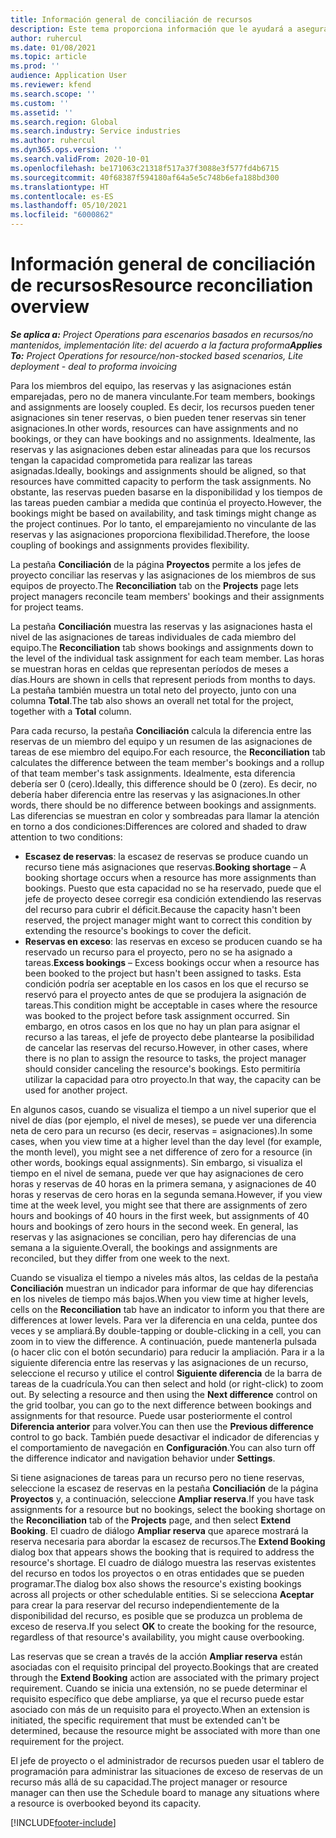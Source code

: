 ```yaml
---
title: Información general de conciliación de recursos
description: Este tema proporciona información que le ayudará a asegurarse de que las reservas de recursos y las asignaciones para proyectos estén coordinadas.
author: ruhercul
ms.date: 01/08/2021
ms.topic: article
ms.prod: ''
audience: Application User
ms.reviewer: kfend
ms.search.scope: ''
ms.custom: ''
ms.assetid: ''
ms.search.region: Global
ms.search.industry: Service industries
ms.author: ruhercul
ms.dyn365.ops.version: ''
ms.search.validFrom: 2020-10-01
ms.openlocfilehash: be171063c21318f517a37f3088e3f577fd4b6715
ms.sourcegitcommit: 40f68387f594180af64a5e5c748b6efa188bd300
ms.translationtype: HT
ms.contentlocale: es-ES
ms.lasthandoff: 05/10/2021
ms.locfileid: "6000862"
---
```

# <a name="resource-reconciliation-overview"></a><span data-ttu-id="17e78-103">Información general de conciliación de recursos</span><span class="sxs-lookup"><span data-stu-id="17e78-103">Resource reconciliation overview</span></span>

<span data-ttu-id="17e78-104">_**Se aplica a:** Project Operations para escenarios basados en recursos/no mantenidos, implementación lite: del acuerdo a la factura proforma_</span><span class="sxs-lookup"><span data-stu-id="17e78-104">_**Applies To:** Project Operations for resource/non-stocked based scenarios, Lite deployment - deal to proforma invoicing_</span></span>

<span data-ttu-id="17e78-105">Para los miembros del equipo, las reservas y las asignaciones están emparejadas, pero no de manera vinculante.</span><span class="sxs-lookup"><span data-stu-id="17e78-105">For team members, bookings and assignments are loosely coupled.</span></span> <span data-ttu-id="17e78-106">Es decir, los recursos pueden tener asignaciones sin tener reservas, o bien pueden tener reservas sin tener asignaciones.</span><span class="sxs-lookup"><span data-stu-id="17e78-106">In other words, resources can have assignments and no bookings, or they can have bookings and no assignments.</span></span> <span data-ttu-id="17e78-107">Idealmente, las reservas y las asignaciones deben estar alineadas para que los recursos tengan la capacidad comprometida para realizar las tareas asignadas.</span><span class="sxs-lookup"><span data-stu-id="17e78-107">Ideally, bookings and assignments should be aligned, so that resources have committed capacity to perform the task assignments.</span></span> <span data-ttu-id="17e78-108">No obstante, las reservas pueden basarse en la disponibilidad y los tiempos de las tareas pueden cambiar a medida que continúa el proyecto.</span><span class="sxs-lookup"><span data-stu-id="17e78-108">However, the bookings might be based on availability, and task timings might change as the project continues.</span></span> <span data-ttu-id="17e78-109">Por lo tanto, el emparejamiento no vinculante de las reservas y las asignaciones proporciona flexibilidad.</span><span class="sxs-lookup"><span data-stu-id="17e78-109">Therefore, the loose coupling of bookings and assignments provides flexibility.</span></span>

<span data-ttu-id="17e78-110">La pestaña **Conciliación** de la página **Proyectos** permite a los jefes de proyecto conciliar las reservas y las asignaciones de los miembros de sus equipos de proyecto.</span><span class="sxs-lookup"><span data-stu-id="17e78-110">The **Reconciliation** tab on the **Projects** page lets project managers reconcile team members' bookings and their assignments for project teams.</span></span>

<span data-ttu-id="17e78-111">La pestaña **Conciliación** muestra las reservas y las asignaciones hasta el nivel de las asignaciones de tareas individuales de cada miembro del equipo.</span><span class="sxs-lookup"><span data-stu-id="17e78-111">The **Reconciliation** tab shows bookings and assignments down to the level of the individual task assignment for each team member.</span></span> <span data-ttu-id="17e78-112">Las horas se muestran horas en celdas que representan períodos de meses a días.</span><span class="sxs-lookup"><span data-stu-id="17e78-112">Hours are shown in cells that represent periods from months to days.</span></span> <span data-ttu-id="17e78-113">La pestaña también muestra un total neto del proyecto, junto con una columna **Total**.</span><span class="sxs-lookup"><span data-stu-id="17e78-113">The tab also shows an overall net total for the project, together with a **Total** column.</span></span>

<span data-ttu-id="17e78-114">Para cada recurso, la pestaña **Conciliación** calcula la diferencia entre las reservas de un miembro del equipo y un resumen de las asignaciones de tareas de ese miembro del equipo.</span><span class="sxs-lookup"><span data-stu-id="17e78-114">For each resource, the **Reconciliation** tab calculates the difference between the team member's bookings and a rollup of that team member's task assignments.</span></span> <span data-ttu-id="17e78-115">Idealmente, esta diferencia debería ser 0 (cero).</span><span class="sxs-lookup"><span data-stu-id="17e78-115">Ideally, this difference should be 0 (zero).</span></span> <span data-ttu-id="17e78-116">Es decir, no debería haber diferencia entre las reservas y las asignaciones.</span><span class="sxs-lookup"><span data-stu-id="17e78-116">In other words, there should be no difference between bookings and assignments.</span></span> <span data-ttu-id="17e78-117">Las diferencias se muestran en color y sombreadas para llamar la atención en torno a dos condiciones:</span><span class="sxs-lookup"><span data-stu-id="17e78-117">Differences are colored and shaded to draw attention to two conditions:</span></span>

- <span data-ttu-id="17e78-118">**Escasez de reservas**: la escasez de reservas se produce cuando un recurso tiene más asignaciones que reservas.</span><span class="sxs-lookup"><span data-stu-id="17e78-118">**Booking shortage** – A booking shortage occurs when a resource has more assignments than bookings.</span></span> <span data-ttu-id="17e78-119">Puesto que esta capacidad no se ha reservado, puede que el jefe de proyecto desee corregir esa condición extendiendo las reservas del recurso para cubrir el déficit.</span><span class="sxs-lookup"><span data-stu-id="17e78-119">Because the capacity hasn't been reserved, the project manager might want to correct this condition by extending the resource's bookings to cover the deficit.</span></span>
- <span data-ttu-id="17e78-120">**Reservas en exceso**: las reservas en exceso se producen cuando se ha reservado un recurso para el proyecto, pero no se ha asignado a tareas.</span><span class="sxs-lookup"><span data-stu-id="17e78-120">**Excess bookings** – Excess bookings occur when a resource has been booked to the project but hasn't been assigned to tasks.</span></span> <span data-ttu-id="17e78-121">Esta condición podría ser aceptable en los casos en los que el recurso se reservó para el proyecto antes de que se produjera la asignación de tareas.</span><span class="sxs-lookup"><span data-stu-id="17e78-121">This condition might be acceptable in cases where the resource was booked to the project before task assignment occurred.</span></span> <span data-ttu-id="17e78-122">Sin embargo, en otros casos en los que no hay un plan para asignar el recurso a las tareas, el jefe de proyecto debe plantearse la posibilidad de cancelar las reservas del recurso.</span><span class="sxs-lookup"><span data-stu-id="17e78-122">However, in other cases, where there is no plan to assign the resource to tasks, the project manager should consider canceling the resource's bookings.</span></span> <span data-ttu-id="17e78-123">Esto permitiría utilizar la capacidad para otro proyecto.</span><span class="sxs-lookup"><span data-stu-id="17e78-123">In that way, the capacity can be used for another project.</span></span>

<span data-ttu-id="17e78-124">En algunos casos, cuando se visualiza el tiempo a un nivel superior que el nivel de días (por ejemplo, el nivel de meses), se puede ver una diferencia neta de cero para un recurso (es decir, reservas = asignaciones).</span><span class="sxs-lookup"><span data-stu-id="17e78-124">In some cases, when you view time at a higher level than the day level (for example, the month level), you might see a net difference of zero for a resource (in other words, bookings equal assignments).</span></span> <span data-ttu-id="17e78-125">Sin embargo, si visualiza el tiempo en el nivel de semana, puede ver que hay asignaciones de cero horas y reservas de 40 horas en la primera semana, y asignaciones de 40 horas y reservas de cero horas en la segunda semana.</span><span class="sxs-lookup"><span data-stu-id="17e78-125">However, if you view time at the week level, you might see that there are assignments of zero hours and bookings of 40 hours in the first week, but assignments of 40 hours and bookings of zero hours in the second week.</span></span> <span data-ttu-id="17e78-126">En general, las reservas y las asignaciones se concilian, pero hay diferencias de una semana a la siguiente.</span><span class="sxs-lookup"><span data-stu-id="17e78-126">Overall, the bookings and assignments are reconciled, but they differ from one week to the next.</span></span>

<span data-ttu-id="17e78-127">Cuando se visualiza el tiempo a niveles más altos, las celdas de la pestaña **Conciliación** muestran un indicador para informar de que hay diferencias en los niveles de tiempo más bajos.</span><span class="sxs-lookup"><span data-stu-id="17e78-127">When you view time at higher levels, cells on the **Reconciliation** tab have an indicator to inform you that there are differences at lower levels.</span></span> <span data-ttu-id="17e78-128">Para ver la diferencia en una celda, puntee dos veces y se ampliará.</span><span class="sxs-lookup"><span data-stu-id="17e78-128">By double-tapping or double-clicking in a cell, you can zoom in to view the difference.</span></span> <span data-ttu-id="17e78-129">A continuación, puede mantenerla pulsada (o hacer clic con el botón secundario) para reducir la ampliación. Para ir a la siguiente diferencia entre las reservas y las asignaciones de un recurso, seleccione el recurso y utilice el control **Siguiente diferencia** de la barra de tareas de la cuadrícula.</span><span class="sxs-lookup"><span data-stu-id="17e78-129">You can then select and hold (or right-click) to zoom out. By selecting a resource and then using the **Next difference** control on the grid toolbar, you can go to the next difference between bookings and assignments for that resource.</span></span> <span data-ttu-id="17e78-130">Puede usar posteriormente el control **Diferencia anterior** para volver.</span><span class="sxs-lookup"><span data-stu-id="17e78-130">You can then use the **Previous difference** control to go back.</span></span> <span data-ttu-id="17e78-131">También puede desactivar el indicador de diferencias y el comportamiento de navegación en **Configuración**.</span><span class="sxs-lookup"><span data-stu-id="17e78-131">You can also turn off the difference indicator and navigation behavior under **Settings**.</span></span>

<span data-ttu-id="17e78-132">Si tiene asignaciones de tareas para un recurso pero no tiene reservas, seleccione la escasez de reservas en la pestaña **Conciliación** de la página **Proyectos** y, a continuación, seleccione **Ampliar reserva**.</span><span class="sxs-lookup"><span data-stu-id="17e78-132">If you have task assignments for a resource but no bookings, select the booking shortage on the **Reconciliation** tab of the **Projects** page, and then select **Extend Booking**.</span></span> <span data-ttu-id="17e78-133">El cuadro de diálogo **Ampliar reserva** que aparece mostrará la reserva necesaria para abordar la escasez de recursos.</span><span class="sxs-lookup"><span data-stu-id="17e78-133">The **Extend Booking** dialog box that appears shows the booking that is required to address the resource's shortage.</span></span> <span data-ttu-id="17e78-134">El cuadro de diálogo muestra las reservas existentes del recurso en todos los proyectos o en otras entidades que se pueden programar.</span><span class="sxs-lookup"><span data-stu-id="17e78-134">The dialog box also shows the resource's existing bookings across all projects or other schedulable entities.</span></span> <span data-ttu-id="17e78-135">Si se selecciona **Aceptar** para crear la para reservar del recurso independientemente de la disponibilidad del recurso, es posible que se produzca un problema de exceso de reserva.</span><span class="sxs-lookup"><span data-stu-id="17e78-135">If you select **OK** to create the booking for the resource, regardless of that resource's availability, you might cause overbooking.</span></span>

<span data-ttu-id="17e78-136">Las reservas que se crean a través de la acción **Ampliar reserva** están asociadas con el requisito principal del proyecto.</span><span class="sxs-lookup"><span data-stu-id="17e78-136">Bookings that are created through the **Extend Booking** action are associated with the primary project requirement.</span></span> <span data-ttu-id="17e78-137">Cuando se inicia una extensión, no se puede determinar el requisito específico que debe ampliarse, ya que el recurso puede estar asociado con más de un requisito para el proyecto.</span><span class="sxs-lookup"><span data-stu-id="17e78-137">When an extension is initiated, the specific requirement that must be extended can't be determined, because the resource might be associated with more than one requirement for the project.</span></span>

<span data-ttu-id="17e78-138">El jefe de proyecto o el administrador de recursos pueden usar el tablero de programación para administrar las situaciones de exceso de reservas de un recurso más allá de su capacidad.</span><span class="sxs-lookup"><span data-stu-id="17e78-138">The project manager or resource manager can then use the Schedule board to manage any situations where a resource is overbooked beyond its capacity.</span></span>


[!INCLUDE[footer-include](../includes/footer-banner.md)]